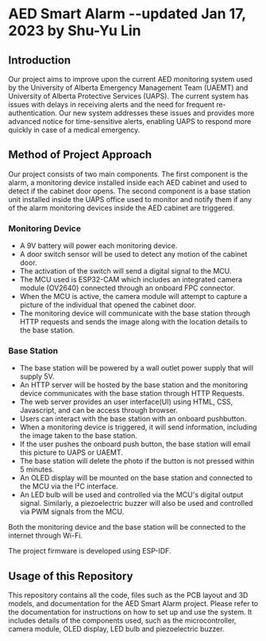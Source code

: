 # AED Smart Alarm --updated Jan 17, 2023 by Shu-Yu Lin

## Introduction

Our project aims to improve upon the current AED monitoring system used by the University of Alberta Emergency Management Team (UAEMT) and University of Alberta Protective Services (UAPS). The current system has issues with delays in receiving alerts and the need for frequent re-authentication. Our new system addresses these issues and provides more advanced notice for time-sensitive alerts, enabling UAPS to respond more quickly in case of a medical emergency.

## Method of Project Approach

Our project consists of two main components. The first component is the alarm, a monitoring device installed inside each AED cabinet and used to detect if the cabinet door opens. The second component is a base station unit installed inside the UAPS office used to monitor and notify them if any of the alarm monitoring devices inside the AED cabinet are triggered. 

### Monitoring Device
- A 9V battery will power each monitoring device. 
- A door switch sensor will be used to detect any motion of the cabinet door. 
- The activation of the switch will send a digital signal to the MCU. 
- The MCU used is ESP32-CAM which includes an integrated camera module (OV2640) connected through an onboard FPC connector. 
- When the MCU is active, the camera module will attempt to capture a picture of the individual that opened the cabinet door.
- The monitoring device will communicate with the base station through HTTP requests and sends the image along with the location details to the base station.

### Base Station
- The base station will be powered by a wall outlet power supply that will supply 5V. 
- An HTTP server will be hosted by the base station and the monitoring device communicates with the base station through HTTP Requests.
- The web server provides an user interface(UI) using HTML, CSS, Javascript, and can be access through browser.
- Users can interact with the base station with an onboard pushbutton. 
- When a monitoring device is triggered, it will send information, including the image taken to the base station. 
- If the user pushes the onboard push button, the base station will email this picture to UAPS or UAEMT. 
- The base station will delete the photo if the button is not pressed within 5 minutes.
- An OLED display will be mounted on the base station and connected to the MCU via the I²C interface. 
- An LED bulb will be used and controlled via the MCU's digital output signal. Similarly, a piezoelectric buzzer will also be used and controlled via PWM signals from the MCU.

Both the monitoring device and the base station will be connected to the internet through Wi-Fi.

The project firmware is developed using ESP-IDF.

## Usage of this Repository
This repository contains all the code, files such as the PCB layout and 3D models, and documentation for the AED Smart Alarm project. Please refer to the documentation for instructions on how to set up and use the system. It includes details of the components used, such as the microcontroller, camera module, OLED display, LED bulb and piezoelectric buzzer.

